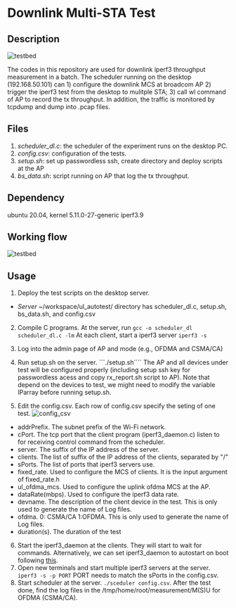 # Downlink Multi-STA Test
## Description
![testbed](figures/uplink_testbed.png)

The codes in this repository are used for downlink iperf3 throughput measurement in a batch. The scheduler running on the desktop (192.168.50.101) can 1) configure the downlink MCS at broadcom AP 2) trigger the iperf3 test from the desktop to mulitple STA; 3) call wl command of AP to record the tx throughput. In addition, the traffic is monitored by tcpdump and dump into .pcap files.

## Files
1. *scheduler_dl.c*: the scheduler of the experiment runs on the desktop PC.
2. *config.csv*:  configuration of the tests. 
3. *setup.sh*:  set up passwordless ssh, create directory and deploy scripts at the AP 
4. *bs_data.sh*: script running on AP that log the tx throughput.

## Dependency
ubuntu 20.04, kernel 5.11.0-27-generic
iperf3.9 

## Working flow
![testbed](figures/flowchart.png)

## Usage
1. Deploy the test scripts on the desktop server.
*  *Server*  ~/workspace/ul_autotest/ directory has scheduler_dl.c, setup.sh, bs_data.sh, and config.csv  

2. Compile C programs.
   At the server, run
   ```gcc -o scheduler_dl scheduler_dl.c -lm```
   At each client, start a iperf3 server
   ```iperf3 -s```
   
3. Log into the admin page of AP and mode (e.g., OFDMA and CSMA/CA) 
4. Run setup.sh on the server. ```./setup.sh```` The AP and all devices under test will be configured properly (including setup ssh key for passwordless acess and copy rx_report.sh script to AP). Note that depend on the devices to test, we might need to modify the variable IParray before running setup.sh. 

5. Edit the config.csv. Each row of config.csv specify the seting of one test.
![config_csv](figures/config_csv.png)
*  addrPrefix. The subnet prefix of the Wi-Fi network.
*  cPort. The tcp port that the client program (iperf3_daemon.c) listen to for receiving control command from the scheduler. 
*  server. The suffix of the IP address of the server. 
*  clients. The list of suffix of the IP address of the clients, separated by "/"
*  sPorts.  The list of ports that iperf3 servers use. 
*  fixed_rate. Used to configure the MCS of clients. It is the input argument of fixed_rate.h
*  ul_ofdma_mcs. Used to configure the uplink ofdma MCS at the AP.
*  dataRate(mbps). Used to configure the iperf3 data rate.
*  devname.  The description of the client device in the test. This is only used to generate the name of Log files.
*  ofdma.  0: CSMA/CA 1:OFDMA. This is only used to generate the name of Log files.
*  duration(s). The duration of the test

6. Start the iperf3_daemon at the clients. They will start to wait for commands. 
   Alternatively, we can set iperf3_daemon to autostart on boot following [this](https://help.ubuntu.com/stable/ubuntu-help/startup-applications.html.en).
7. Open new terminals and start multiple iperf3 servers at the server. ```iperf3 -s -p PORT```  PORT needs to match the sPorts in the config.csv.
8. Start scheduler at the server. ```./sceduler config.csv```.
   After the test done, find the log files in the /tmp/home/root/measurement/M(S)U for OFDMA (CSMA/CA).
